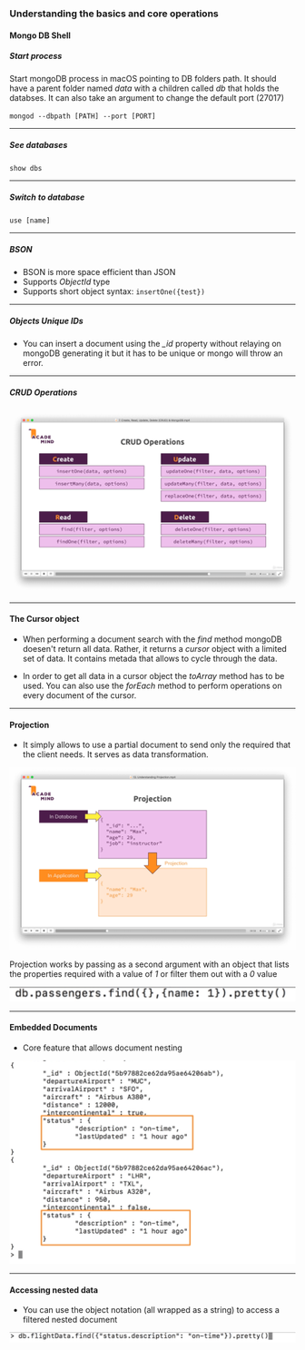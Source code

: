 ### Understanding the basics and core operations

#### Mongo DB Shell

##### Start process

Start mongoDB process in macOS pointing to DB folders path. It should have a parent folder named _data_ with a children called _db_ that holds the databses. It can also take an argument to change the default port (27017)

`mongod --dbpath [PATH] --port [PORT]`

---

##### See databases

`show dbs`

---

##### Switch to database

`use [name]`

---

##### BSON

- BSON is more space efficient than JSON
- Supports _ObjectId_ type
- Supports short object syntax: `insertOne({test})`

---

##### Objects Unique IDs

- You can insert a document using the _\_id_ property without relaying on mongoDB generating it but it has to be unique or mongo will throw an error.

---

##### CRUD Operations

![](/images/01/01.png "Crud Operations")

---

#### The Cursor object

- When performing a document search with the _find_ method mongoDB doesen't return all data. Rather, it returns a _cursor_ object with a limited set of data. It contains metada that allows to cycle through the data.

- In order to get all data in a cursor object the _toArray_ method has to be used. You can also use the _forEach_ method to perform operations on every document of the cursor.

---

#### Projection

- It simply allows to use a partial document to send only the required that the client needs. It serves as data transformation.

![](/images/01/02.png "Projection")

Projection works by passing as a second argument with an object that lists the properties required with a value of _1_ or filter them out with a _0_ value

![](/images/01/03.png "Projection in action")

---

#### Embedded Documents

- Core feature that allows document nesting

![](/images/01/04.png "Embedded Documents")

---

#### Accessing nested data

- You can use the object notation (all wrapped as a string) to access a filtered nested document

![](/images/01/05.png "Accessing nested data")
